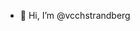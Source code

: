 - 👋 Hi, I’m @vcchstrandberg
<!---
vcchstrandberg/vcchstrandberg is a ✨ special ✨ repository because its `README.md` (this file) appears on your GitHub profile.
You can click the Preview link to take a look at your changes.
--->
